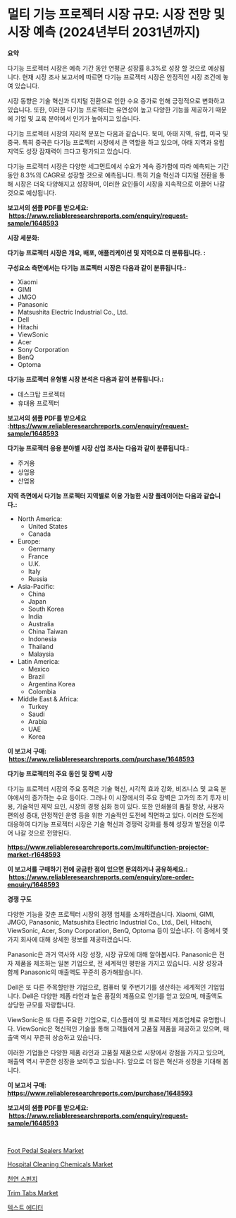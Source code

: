 <p><h1>멀티 기능 프로젝터 시장 규모: 시장 전망 및 시장 예측 (2024년부터 2031년까지)</h1></p><p><strong>요약</strong></p>
<p><p>다기능 프로젝터 시장은 예측 기간 동안 연평균 성장률 8.3%로 성장 할 것으로 예상됩니다. 현재 시장 조사 보고서에 따르면 다기능 프로젝터 시장은 안정적인 시장 조건에 놓여 있습니다. </p><p>시장 동향은 기술 혁신과 디지털 전환으로 인한 수요 증가로 인해 긍정적으로 변화하고 있습니다. 또한, 이러한 다기능 프로젝터는 유연성이 높고 다양한 기능을 제공하기 때문에 기업 및 교육 분야에서 인기가 높아지고 있습니다.</p><p>다기능 프로젝터 시장의 지리적 분포는 다음과 같습니다. 북미, 아태 지역, 유럽, 미국 및 중국. 특히 중국은 다기능 프로젝터 시장에서 큰 역할을 하고 있으며, 아태 지역과 유럽 지역도 성장 잠재력이 크다고 평가되고 있습니다.</p><p>다기능 프로젝터 시장은 다양한 세그먼트에서 수요가 계속 증가함에 따라 예측되는 기간 동안 8.3%의 CAGR로 성장할 것으로 예측됩니다. 특히 기술 혁신과 디지털 전환을 통해 시장은 더욱 다양해지고 성장하며, 이러한 요인들이 시장을 지속적으로 이끌어 나갈 것으로 예상됩니다.</p></p>
<p><strong>보고서의 샘플 PDF를 받으세요: &nbsp;<a href="https://www.reliableresearchreports.com/enquiry/request-sample/1648593">https://www.reliableresearchreports.com/enquiry/request-sample/1648593</a></strong></p>
<p><strong>시장 세분화:</strong></p>
<p><strong> 다기능 프로젝터 시장은 개요, 배포, 애플리케이션 및 지역으로 더 분류됩니다. :</strong></p>
<p><strong>구성요소 측면에서는 다기능 프로젝터 시장은 다음과 같이 분류됩니다.:</strong></p>
<p><ul><li>Xiaomi</li><li>GIMI</li><li>JMGO</li><li>Panasonic</li><li>Matsushita Electric Industrial Co., Ltd.</li><li>Dell</li><li>Hitachi</li><li>ViewSonic</li><li>Acer</li><li>Sony Corporation</li><li>BenQ</li><li>Optoma</li></ul></p>
<p><strong> 다기능 프로젝터 유형별 시장 분석은 다음과 같이 분류됩니다.:</strong></p>
<p><ul><li>데스크탑 프로젝터</li><li>휴대용 프로젝터</li></ul></p>
<p><strong>보고서의 샘플 PDF를 받으세요 :<a href="https://www.reliableresearchreports.com/enquiry/request-sample/1648593">https://www.reliableresearchreports.com/enquiry/request-sample/1648593</a></strong></p>
<p><strong> 다기능 프로젝터 응용 분야별 시장 산업 조사는 다음과 같이 분류됩니다.:</strong></p>
<p><ul><li>주거용</li><li>상업용</li><li>산업용</li></ul></p>
<p><strong>지역 측면에서 다기능 프로젝터 지역별로 이용 가능한 시장 플레이어는 다음과 같습니다.:</strong></p>
<p><ul>
    <li>
        North America:
        <ul>
            <li>United States</li>
            <li>Canada</li>
        </ul>
    </li>
    <li>
        Europe:
        <ul>
            <li>Germany</li>
            <li>France</li>
            <li>U.K.</li>
            <li>Italy</li>
            <li>Russia</li>
        </ul>
    </li>
    <li>
        Asia-Pacific:
        <ul>
            <li>China</li>
            <li>Japan</li>
            <li>South Korea</li>
            <li>India</li>
            <li>Australia</li>
            <li>China Taiwan</li>
            <li>Indonesia</li>
            <li>Thailand</li>
            <li>Malaysia</li>
        </ul>
    </li>
    <li>
        Latin America:
        <ul>
            <li>Mexico</li>
            <li>Brazil</li>
            <li>Argentina Korea</li>
            <li>Colombia</li>
        </ul>
    </li>
    <li>
        Middle East & Africa:
        <ul>
            <li>Turkey</li>
            <li>Saudi</li>
            <li>Arabia</li>
            <li>UAE</li>
            <li>Korea</li>
        </ul>
    </li>
    </ul></p>
<p><strong>이 보고서 구매: &nbsp;<a href="https://www.reliableresearchreports.com/purchase/1648593">https://www.reliableresearchreports.com/purchase/1648593</a></strong></p>
<p><strong>다기능 프로젝터의 주요 동인 및 장벽 시장</strong></p>
<p><p>다기능 프로젝터 시장의 주요 동력은 기술 혁신, 시각적 효과 강화, 비즈니스 및 교육 분야에서의 증가하는 수요 등이다. 그러나 이 시장에서의 주요 장벽은 고가의 초기 투자 비용, 기술적인 제약 요인, 시장의 경쟁 심화 등이 있다. 또한 인쇄물의 품질 향상, 사용자 편의성 증대, 안정적인 운영 등을 위한 기술적인 도전에 직면하고 있다. 이러한 도전에 대응하여 다기능 프로젝터 시장은 기술 혁신과 경쟁력 강화를 통해 성장과 발전을 이루어 나갈 것으로 전망된다.</p></p>
<p><strong><a href="https://www.reliableresearchreports.com/multifunction-projector-market-r1648593">https://www.reliableresearchreports.com/multifunction-projector-market-r1648593</a></strong></p>
<p><strong>이 보고서를 구매하기 전에 궁금한 점이 있으면 문의하거나 공유하세요.: &nbsp;<a href="https://www.reliableresearchreports.com/enquiry/pre-order-enquiry/1648593">https://www.reliableresearchreports.com/enquiry/pre-order-enquiry/1648593</a></strong></p>
<p><strong>경쟁 구도</strong></p>
<p><p>다양한 기능을 갖춘 프로젝터 시장의 경쟁 업체를 소개하겠습니다. Xiaomi, GIMI, JMGO, Panasonic, Matsushita Electric Industrial Co., Ltd., Dell, Hitachi, ViewSonic, Acer, Sony Corporation, BenQ, Optoma 등이 있습니다. 이 중에서 몇 가지 회사에 대해 상세한 정보를 제공하겠습니다.</p><p>Panasonic은 과거 역사와 시장 성장, 시장 규모에 대해 알아봅시다. Panasonic은 전자 제품을 제조하는 일본 기업으로, 전 세계적인 평판을 가지고 있습니다. 시장 성장과 함께 Panasonic의 매출액도 꾸준히 증가해왔습니다.</p><p>Dell은 또 다른 주목할만한 기업으로, 컴퓨터 및 주변기기를 생산하는 세계적인 기업입니다. Dell은 다양한 제품 라인과 높은 품질의 제품으로 인기를 얻고 있으며, 매출액도 상당한 규모를 자랑합니다.</p><p>ViewSonic은 또 다른 주요한 기업으로, 디스플레이 및 프로젝터 제조업체로 유명합니다. ViewSonic은 혁신적인 기술을 통해 고객들에게 고품질 제품을 제공하고 있으며, 매출액 역시 꾸준히 상승하고 있습니다.</p><p>이러한 기업들은 다양한 제품 라인과 고품질 제품으로 시장에서 강점을 가지고 있으며, 매출액 역시 꾸준한 성장을 보여주고 있습니다. 앞으로 더 많은 혁신과 성장을 기대해 봅니다.</p></p>
<p><strong>이 보고서 구매: &nbsp; <a href="https://www.reliableresearchreports.com/purchase/1648593">https://www.reliableresearchreports.com/purchase/1648593</a></strong></p>
<p><strong>보고서의 샘플 PDF를 받으세요: &nbsp;<a href="https://www.reliableresearchreports.com/enquiry/request-sample/1648593">https://www.reliableresearchreports.com/enquiry/request-sample/1648593</a></strong><strong></strong></p>
<p>&nbsp;</p>
<p><p><a href="https://github.com/CliffMedina6/Market-Research-Report-List-4/blob/main/foot-pedal-sealers-market.md">Foot Pedal Sealers Market</a></p><p><a href="https://www.linkedin.com/pulse/hospital-cleaning-chemicals-market-size-share-global-analysis-axt1f?trackingId=HEU4yZXojzh78%2FrD8U8nfg%3D%3D">Hospital Cleaning Chemicals Market</a></p><p><a href="https://medium.com/@kathyorton6556/2024%EB%85%84%EB%B6%80%ED%84%B0-2031%EB%85%84%EA%B9%8C%EC%A7%80-%EA%B8%B0%EA%B0%84%EC%97%90-%EB%8C%80%ED%95%9C-%EC%B2%9C%EC%97%B0-%EC%8A%A4%ED%8E%80%EC%A7%80-%EC%8B%9C%EC%9E%A5-%EB%B6%84%EC%84%9D-%EB%B0%8F-%EA%B7%9C%EB%AA%A8-%EC%98%88%EC%B8%A1-9997765b8979">천연 스펀지</a></p><p><a href="https://www.linkedin.com/pulse/trim-tabs-market-insights-players-forecast-till-2031-mileele-mgpwc?trackingId=xcKDJzLOLzr5sATh%2FUEBKA%3D%3D">Trim Tabs Market</a></p><p><a href="https://medium.com/@autumnberge/%EB%94%94%EC%BD%94%EB%94%A9-%ED%85%8D%EC%8A%A4%ED%8A%B8-%ED%8E%B8%EC%A7%91%EA%B8%B0-%EC%8B%9C%EC%9E%A5-%EC%A7%80%ED%91%9C-%EC%8B%9C%EC%9E%A5-%EC%A0%90%EC%9C%A0%EC%9C%A8-%ED%8A%B8%EB%A0%8C%EB%93%9C-%EB%B0%8F-%EC%84%B1%EC%9E%A5-%ED%8C%A8%ED%84%B4-a33b1af17207">텍스트 에디터</a></p></p>